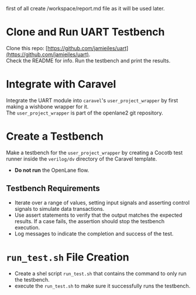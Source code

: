 first of all create /workspace/report.md file as it will be used later.

# Clone and Run UART Testbench  

Clone this repo: [https://github.com/jamieiles/uart](https://github.com/jamieiles/uart).  
Check the README for info. Run the testbench and print the results.  

# Integrate with Caravel  

Integrate the UART module into `caravel`'s `user_project_wrapper` by first making a wishbone wrapper for it.  
The `user_project_wrapper` is part of the openlane2 git repository.

# Create a Testbench  

Make a testbench for the `user_project_wrapper` by creating a Cocotb test runner inside the `verilog/dv` directory of the Caravel template. 
- **Do not run** the OpenLane flow.  

## Testbench Requirements  

- Iterate over a range of values, setting input signals and asserting control signals to simulate data transactions.  
- Use assert statements to verify that the output matches the expected results. If a case fails, the assertion should stop the testbench execution.  
- Log messages to indicate the completion and success of the test.  

# `run_test.sh` File Creation
- Create a shel script `run_test.sh` that contains the command to only run the testbench.
- execute the `run_test.sh` to make sure it successfully runs the testbench.